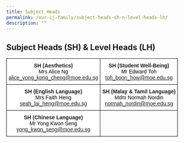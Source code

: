 ```yaml
---
title: Subject Heads
permalink: /our-ij-family/subject-heads-sh-n-level-heads-lh/
description: ""
---
```


## Subject Heads (SH) & Level Heads (LH)

<table style="border-collapse:collapse;border-spacing:0" class="tg"><thead><tr><th style="background-color:#FFF;border-color:black;border-style:solid;border-width:1px;font-family:Arial, sans-serif;font-size:14px;font-weight:bold;overflow:hidden;padding:10px 5px;text-align:center;vertical-align:top;word-break:normal">SH (Aesthetics)<br><span style="font-weight:400;color:#000">Mrs Alice Ng</span><br><span style="font-weight:400;color:#000"><a href="mailto:alice_yong_kong_cheng@moe.edu.sg">alice_yong_kong_cheng@moe.edu.sg</a></span></th><th style="background-color:#FFF;border-color:black;border-style:solid;border-width:1px;font-family:Arial, sans-serif;font-size:14px;font-weight:bold;overflow:hidden;padding:10px 5px;text-align:center;vertical-align:top;word-break:normal">SH (Student Well-Being)<br><span style="font-weight:400;color:#000">Mr Edward Toh</span><br><span style="font-weight:400;color:#000"><a href="mailto:toh_boon_how@moe.edu.sg">toh_boon_how@moe.edu.sg</a></span></th></tr></thead><tbody><tr><td style="background-color:#FFF;border-color:black;border-style:solid;border-width:1px;font-family:Arial, sans-serif;font-size:14px;font-weight:bold;overflow:hidden;padding:10px 5px;text-align:center;vertical-align:top;word-break:normal">SH (English Language)<br><span style="font-weight:400;color:#000">Mrs Faith Heng</span><br><span style="font-weight:400;color:#000"><a href="mailto:seah_lai_heng@moe.edu.sg">seah_lai_heng@moe.edu.sg</a></span></td><td style="background-color:#FFF;border-color:black;border-style:solid;border-width:1px;font-family:Arial, sans-serif;font-size:14px;font-weight:bold;overflow:hidden;padding:10px 5px;text-align:center;vertical-align:top;word-break:normal">SH (Malay &amp; Tamil Language)<br><span style="font-weight:400;color:#000">Mdm Normah Nordin</span><br><span style="font-weight:400;color:#000"><a href="mailto:normah_nordin@moe.edu.sg">normah_nordin@moe.edu.sg</a></span></td></tr><tr><td style="background-color:#FFF;border-color:black;border-style:solid;border-width:1px;font-family:Arial, sans-serif;font-size:14px;font-weight:bold;overflow:hidden;padding:10px 5px;text-align:center;vertical-align:top;word-break:normal">SH (Chinese Language)<br><span style="font-weight:400;color:#000">Mr Yong Kwon Seng</span><br><span style="font-weight:400;color:#000"><a href="mailto:yong_kwon_seng@moe.edu.sg">yong_kwon_seng@moe.edu.sg</a></span></td><td style="border-color:black;border-style:solid;border-width:1px;font-family:Arial, sans-serif;font-size:14px;overflow:hidden;padding:10px 5px;text-align:left;vertical-align:top;word-break:normal"></td></tr></tbody></table>